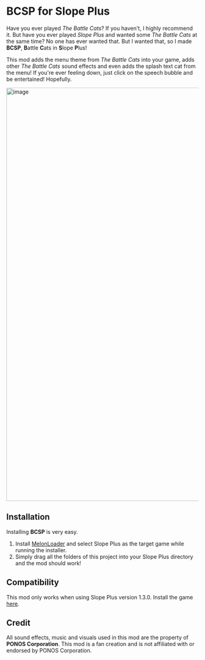 # BCSP for Slope Plus
Have you ever played *The Battle Cats*? If you haven't, I highly recommend it. But have you ever played *Slope Plus* and wanted some *The Battle Cats* at the same time? No one has ever wanted that. But I wanted that, so I made **BCSP**, **B**attle **C**ats in **S**lope **P**lus!

This mod adds the menu theme from *The Battle Cats* into your game, adds other *The Battle Cats* sound effects and even adds the splash text cat from the menu! If you're ever feeling down, just click on the speech bubble and be entertained! Hopefully.

<img width="1920" height="1080" alt="image" src="https://github.com/user-attachments/assets/0971ddfd-5417-4607-8b26-2da6f54c95fd" />

## Installation
Installing **BCSP** is very easy.
1. Install [MelonLoader](https://github.com/LavaGang/MelonLoader) and select Slope Plus as the target game while running the installer.
2. Simply drag all the folders of this project into your Slope Plus directory and the mod should work!

## Compatibility
This mod only works when using Slope Plus version 1.3.0. Install the game [here](https://coweggs.itch.io/slope-plus).

## Credit
All sound effects, music and visuals used in this mod are the property of **PONOS Corporation**. This mod is a fan creation and is not affiliated with or endorsed by PONOS Corporation.
